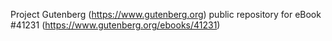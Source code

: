 Project Gutenberg (https://www.gutenberg.org) public repository for eBook #41231 (https://www.gutenberg.org/ebooks/41231)
